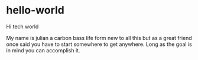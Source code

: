 # hello-world

Hi tech world 

My name is julian a carbon bass life form new to all 
this but as a great friend once said you have to start somewhere to get 
anywhere. Long as the goal is in mind you can accomplish it.
